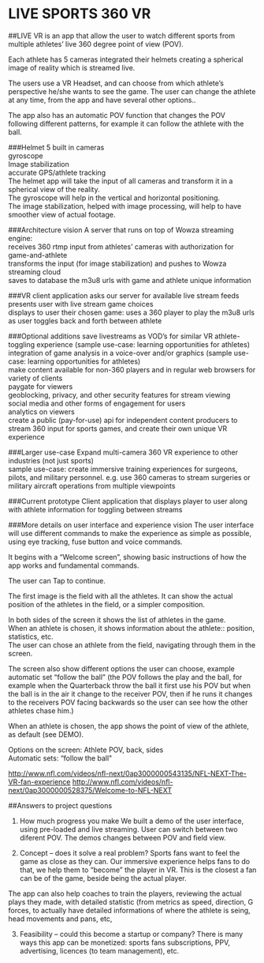 

# LIVE SPORTS 360 VR

##LIVE VR is an app that allow the user to watch different sports from multiple athletes’ live 360 degree point of view (POV). 

Each athlete has 5 cameras integrated their helmets creating a spherical image of reality which is streamed live.

The users use a VR Headset, and can choose from which athlete’s perspective he/she wants to see the game. The user can change the athlete at any time, from the app and have several other options..  

The app also has an automatic POV function that changes the POV following different patterns, for example it can follow the athlete with the ball.



###Helmet
5 built in cameras </br>
gyroscope</br>
Image stabilization</br>
accurate GPS/athlete tracking</br>
The helmet app will take the input of all cameras and transform it in a spherical view of the reality.</br>
The gyroscope will help in the vertical and horizontal positioning.</br>
The image stabilization, helped with image processing, will help to have smoother view of actual footage.</br>


###Architecture vision 
A server that runs on top of  Wowza streaming engine: </br>
receives 360 rtmp input from athletes’ cameras with authorization for game-and-athlete</br>
transforms the input (for image stabilization) and pushes to Wowza streaming cloud </br>
saves to database the m3u8 urls with game and athlete unique information</br>

###VR client application 
asks our server for available live stream feeds </br>
presents user with live stream game choices </br>
displays to user their chosen game: uses a 360 player to play the m3u8 urls as user toggles back and forth between athlete</br>

###Optional additions
save livestreams as VOD’s for similar VR athlete-toggling experience (sample use-case: learning opportunities for athletes) </br>
integration of game analysis  in a voice-over and/or graphics (sample use-case: learning opportunities for athletes) </br>
make content available for non-360 players and in regular web browsers for variety of clients </br>
paygate for viewers </br>
geoblocking, privacy, and other security features for stream viewing </br>
social media and other forms of engagement for users</br>
analytics on viewers </br>
create a public (pay-for-use) api for independent content producers to stream 360 input for sports games, and create their own unique VR experience </br>

###Larger use-case
Expand multi-camera 360 VR experience to other industries (not just sports)</br>
sample use-case: create immersive training experiences for surgeons, pilots, and military personnel. e.g. use 360 cameras to stream surgeries or military aircraft operations from multiple viewpoints</br>

###Current prototype
Client application that displays player  to user along with athlete information for toggling between streams

###More details on user interface and experience vision
The user interface will use different commands to make the experience as simple as possible, using eye tracking, fuse button and voice commands.

It begins with a “Welcome screen”, showing basic instructions of how the app works and fundamental commands.

The user can Tap to continue.

The first image is the field with all the athletes.  It can show the actual position of the athletes in the field, or a simpler composition.</br>

In both sides of the screen it shows the list of athletes in the game.</br>
When an athlete is chosen, it shows information about the athlete:: position, statistics, etc.</br>
The user can chose an athlete from the field, navigating through them in the screen.

The screen also show different options the user can choose, example automatic set “follow the ball” (the POV follows the play and the ball, for example when the Quarterback throw the ball it first use his POV but when the ball is in the air it change to the receiver POV, then if he runs it changes to the receivers POV facing backwards so the user can see how the other athletes chase him.)

When an athlete is chosen, the app shows the point of view of the athlete, as default (see DEMO).

Options on the screen:
Athlete POV, back, sides</br>
Automatic sets: “follow the ball"</br>

http://www.nfl.com/videos/nfl-next/0ap3000000543135/NFL-NEXT-The-VR-fan-experience
http://www.nfl.com/videos/nfl-next/0ap3000000528375/Welcome-to-NFL-NEXT

##Answers to project questions
1) How much progress you make
We built a demo of the user interface, using pre-loaded and live streaming.
User can switch between two diferent POV.
The demos changes between POV and field view.

2) Concept – does it solve a real problem?
Sports fans want to feel the game as close as they can.  Our immersive experience helps fans to do that, we help them to “become” the player in VR.  This is the closest a fan can be of the game, beside being the actual player.

The app can also help coaches to train the players, reviewing the actual plays they made, with detailed statistic (from metrics as speed, direction, G forces,  to actually have detailed informations of where the athlete is seing, head movements and pans, etc,

3) Feasibility – could this become a startup or company?
There is many ways this app can be monetized: sports fans subscriptions, PPV, advertising, licences (to team management), etc.


